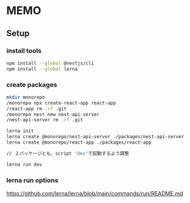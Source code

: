 # MEMO

## Setup

### install tools

```bash
npm install --global @nestjs/cli
npm install --global lerna
```

### create packages

```bash
mkdir monorepo
/monorepo npx create-react-app react-app
/react-app rm -rf .git
/monorepo nest new nest-api-server
/nest-api-server rm -rf .git

lerna init
lerna create @monorepo/nest-api-server ./packages/nest-api-server
lerna create @monorepo/react-app ./packages/react-app

// ２パッケージとも、script "dev"で起動するよう調整

lerna run dev
```


### lerna run options

https://github.com/lerna/lerna/blob/main/commands/run/README.md


